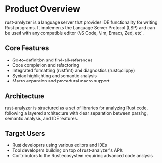 # Product Overview

rust-analyzer is a language server that provides IDE functionality for writing Rust programs. It implements the Language Server Protocol (LSP) and can be used with any compatible editor (VS Code, Vim, Emacs, Zed, etc).

## Core Features

- Go-to-definition and find-all-references
- Code completion and refactoring
- Integrated formatting (rustfmt) and diagnostics (rustc/clippy)
- Syntax highlighting and semantic analysis
- Macro expansion and procedural macro support

## Architecture

rust-analyzer is structured as a set of libraries for analyzing Rust code, following a layered architecture with clear separation between parsing, semantic analysis, and IDE features.

## Target Users

- Rust developers using various editors and IDEs
- Tool developers building on top of rust-analyzer's APIs
- Contributors to the Rust ecosystem requiring advanced code analysis